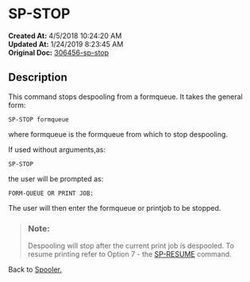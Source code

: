 # SP-STOP

**Created At:** 4/5/2018 10:24:20 AM  
**Updated At:** 1/24/2019 8:23:45 AM  
**Original Doc:** [306456-sp-stop](https://docs.jbase.com/44205-spooler/306456-sp-stop)  


## Description 

This command stops despooling from a formqueue. It takes the general form:

```
SP-STOP formqueue
```

where formqueue is the formqueue from which to stop despooling.



If used without arguments,as:

```
SP-STOP
```

the user will be prompted as:

```
FORM-QUEUE OR PRINT JOB:
```

The user will then enter the formqueue or printjob to be stopped.


> ### Note: 
> 
> Despooling will stop after the current print job is despooled. To resume printing refer to Option 7 - the [SP-RESUME](./../sp-resume) command.




Back to [Spooler.](./../jbase-spooler)
